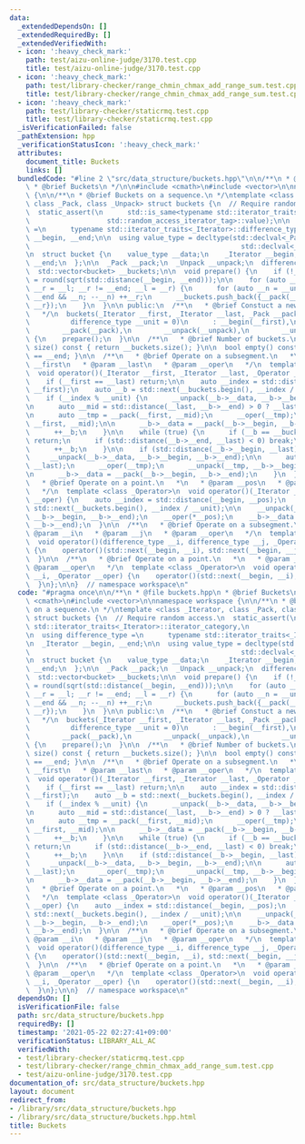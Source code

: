 ```yaml
---
data:
  _extendedDependsOn: []
  _extendedRequiredBy: []
  _extendedVerifiedWith:
  - icon: ':heavy_check_mark:'
    path: test/aizu-online-judge/3170.test.cpp
    title: test/aizu-online-judge/3170.test.cpp
  - icon: ':heavy_check_mark:'
    path: test/library-checker/range_chmin_chmax_add_range_sum.test.cpp
    title: test/library-checker/range_chmin_chmax_add_range_sum.test.cpp
  - icon: ':heavy_check_mark:'
    path: test/library-checker/staticrmq.test.cpp
    title: test/library-checker/staticrmq.test.cpp
  _isVerificationFailed: false
  _pathExtension: hpp
  _verificationStatusIcon: ':heavy_check_mark:'
  attributes:
    document_title: Buckets
    links: []
  bundledCode: "#line 2 \"src/data_structure/buckets.hpp\"\n\n/**\n * @file buckets.hpp\n\
    \ * @brief Buckets\n */\n\n#include <cmath>\n#include <vector>\n\nnamespace workspace\
    \ {\n\n/**\n * @brief Buckets on a sequence.\n */\ntemplate <class _Iterator,\
    \ class _Pack, class _Unpack> struct buckets {\n  // Require random access.\n\
    \  static_assert(\n      std::is_same<typename std::iterator_traits<_Iterator>::iterator_category,\n\
    \                   std::random_access_iterator_tag>::value);\n\n  using difference_type\
    \ =\n      typename std::iterator_traits<_Iterator>::difference_type;\n\n  _Iterator\
    \ __begin, __end;\n\n  using value_type = decltype(std::declval<_Pack>()(std::declval<_Iterator>(),\n\
    \                                                    std::declval<_Iterator>()));\n\
    \n  struct bucket {\n    value_type __data;\n    _Iterator __begin;\n    _Iterator\
    \ __end;\n  };\n\n  _Pack __pack;\n  _Unpack __unpack;\n  difference_type __unit;\n\
    \  std::vector<bucket> __buckets;\n\n  void prepare() {\n    if (!__unit) __unit\
    \ = round(sqrt(std::distance(__begin, __end)));\n\n    for (auto __l = __begin,\
    \ __r = __l; __r != __end; __l = __r) {\n      for (auto __n = __unit; __r !=\
    \ __end && __n; --__n) ++__r;\n      __buckets.push_back({__pack(__l, __r), __l,\
    \ __r});\n    }\n  }\n\n public:\n  /**\n   * @brief Constuct a new buckets object.\n\
    \   */\n  buckets(_Iterator __first, _Iterator __last, _Pack __pack, _Unpack __unpack,\n\
    \          difference_type __unit = 0)\n      : __begin(__first),\n        __end(__last),\n\
    \        __pack(__pack),\n        __unpack(__unpack),\n        __unit(__unit)\
    \ {\n    prepare();\n  }\n\n  /**\n   * @brief Number of buckets.\n   */\n  auto\
    \ size() const { return __buckets.size(); }\n\n  bool empty() const { return __begin\
    \ == __end; }\n\n  /**\n   * @brief Operate on a subsegment.\n   *\n   * @param\
    \ __first\n   * @param __last\n   * @param __oper\n   */\n  template <class _Operator>\n\
    \  void operator()(_Iterator __first, _Iterator __last, _Operator __oper) {\n\
    \    if (__first == __last) return;\n\n    auto __index = std::distance(__begin,\
    \ __first);\n    auto __b = std::next(__buckets.begin(), __index / __unit);\n\n\
    \    if (__index % __unit) {\n      __unpack(__b->__data, __b->__begin, __b->__end);\n\
    \n      auto __mid = std::distance(__last, __b->__end) > 0 ? __last : __b->__end;\n\
    \n      auto __tmp = __pack(__first, __mid);\n      __oper(__tmp);\n      __unpack(__tmp,\
    \ __first, __mid);\n\n      __b->__data = __pack(__b->__begin, __b->__end);\n\
    \      ++__b;\n    }\n\n    while (true) {\n      if (__b == __buckets.end())\
    \ return;\n      if (std::distance(__b->__end, __last) < 0) break;\n\n      __oper(__b->__data);\n\
    \      ++__b;\n    }\n\n    if (std::distance(__b->__begin, __last) > 0) {\n \
    \     __unpack(__b->__data, __b->__begin, __b->__end);\n\n      auto __tmp = __pack(__b->__begin,\
    \ __last);\n      __oper(__tmp);\n      __unpack(__tmp, __b->__begin, __last);\n\
    \n      __b->__data = __pack(__b->__begin, __b->__end);\n    }\n  }\n\n  /**\n\
    \   * @brief Operate on a point.\n   *\n   * @param __pos\n   * @param __oper\n\
    \   */\n  template <class _Operator>\n  void operator()(_Iterator __pos, _Operator\
    \ __oper) {\n    auto __index = std::distance(__begin, __pos);\n    auto __b =\
    \ std::next(__buckets.begin(), __index / __unit);\n\n    __unpack(__b->__data,\
    \ __b->__begin, __b->__end);\n    __oper(*__pos);\n    __b->__data = __pack(__b->__begin,\
    \ __b->__end);\n  }\n\n  /**\n   * @brief Operate on a subsegment.\n   *\n   *\
    \ @param __i\n   * @param __j\n   * @param __oper\n   */\n  template <class _Operator>\n\
    \  void operator()(difference_type __i, difference_type __j, _Operator __oper)\
    \ {\n    operator()(std::next(__begin, __i), std::next(__begin, __j), __oper);\n\
    \  }\n\n  /**\n   * @brief Operate on a point.\n   *\n   * @param __pos\n   *\
    \ @param __oper\n   */\n  template <class _Operator>\n  void operator()(difference_type\
    \ __i, _Operator __oper) {\n    operator()(std::next(__begin, __i), __oper);\n\
    \  }\n};\n\n}  // namespace workspace\n"
  code: "#pragma once\n\n/**\n * @file buckets.hpp\n * @brief Buckets\n */\n\n#include\
    \ <cmath>\n#include <vector>\n\nnamespace workspace {\n\n/**\n * @brief Buckets\
    \ on a sequence.\n */\ntemplate <class _Iterator, class _Pack, class _Unpack>\
    \ struct buckets {\n  // Require random access.\n  static_assert(\n      std::is_same<typename\
    \ std::iterator_traits<_Iterator>::iterator_category,\n                   std::random_access_iterator_tag>::value);\n\
    \n  using difference_type =\n      typename std::iterator_traits<_Iterator>::difference_type;\n\
    \n  _Iterator __begin, __end;\n\n  using value_type = decltype(std::declval<_Pack>()(std::declval<_Iterator>(),\n\
    \                                                    std::declval<_Iterator>()));\n\
    \n  struct bucket {\n    value_type __data;\n    _Iterator __begin;\n    _Iterator\
    \ __end;\n  };\n\n  _Pack __pack;\n  _Unpack __unpack;\n  difference_type __unit;\n\
    \  std::vector<bucket> __buckets;\n\n  void prepare() {\n    if (!__unit) __unit\
    \ = round(sqrt(std::distance(__begin, __end)));\n\n    for (auto __l = __begin,\
    \ __r = __l; __r != __end; __l = __r) {\n      for (auto __n = __unit; __r !=\
    \ __end && __n; --__n) ++__r;\n      __buckets.push_back({__pack(__l, __r), __l,\
    \ __r});\n    }\n  }\n\n public:\n  /**\n   * @brief Constuct a new buckets object.\n\
    \   */\n  buckets(_Iterator __first, _Iterator __last, _Pack __pack, _Unpack __unpack,\n\
    \          difference_type __unit = 0)\n      : __begin(__first),\n        __end(__last),\n\
    \        __pack(__pack),\n        __unpack(__unpack),\n        __unit(__unit)\
    \ {\n    prepare();\n  }\n\n  /**\n   * @brief Number of buckets.\n   */\n  auto\
    \ size() const { return __buckets.size(); }\n\n  bool empty() const { return __begin\
    \ == __end; }\n\n  /**\n   * @brief Operate on a subsegment.\n   *\n   * @param\
    \ __first\n   * @param __last\n   * @param __oper\n   */\n  template <class _Operator>\n\
    \  void operator()(_Iterator __first, _Iterator __last, _Operator __oper) {\n\
    \    if (__first == __last) return;\n\n    auto __index = std::distance(__begin,\
    \ __first);\n    auto __b = std::next(__buckets.begin(), __index / __unit);\n\n\
    \    if (__index % __unit) {\n      __unpack(__b->__data, __b->__begin, __b->__end);\n\
    \n      auto __mid = std::distance(__last, __b->__end) > 0 ? __last : __b->__end;\n\
    \n      auto __tmp = __pack(__first, __mid);\n      __oper(__tmp);\n      __unpack(__tmp,\
    \ __first, __mid);\n\n      __b->__data = __pack(__b->__begin, __b->__end);\n\
    \      ++__b;\n    }\n\n    while (true) {\n      if (__b == __buckets.end())\
    \ return;\n      if (std::distance(__b->__end, __last) < 0) break;\n\n      __oper(__b->__data);\n\
    \      ++__b;\n    }\n\n    if (std::distance(__b->__begin, __last) > 0) {\n \
    \     __unpack(__b->__data, __b->__begin, __b->__end);\n\n      auto __tmp = __pack(__b->__begin,\
    \ __last);\n      __oper(__tmp);\n      __unpack(__tmp, __b->__begin, __last);\n\
    \n      __b->__data = __pack(__b->__begin, __b->__end);\n    }\n  }\n\n  /**\n\
    \   * @brief Operate on a point.\n   *\n   * @param __pos\n   * @param __oper\n\
    \   */\n  template <class _Operator>\n  void operator()(_Iterator __pos, _Operator\
    \ __oper) {\n    auto __index = std::distance(__begin, __pos);\n    auto __b =\
    \ std::next(__buckets.begin(), __index / __unit);\n\n    __unpack(__b->__data,\
    \ __b->__begin, __b->__end);\n    __oper(*__pos);\n    __b->__data = __pack(__b->__begin,\
    \ __b->__end);\n  }\n\n  /**\n   * @brief Operate on a subsegment.\n   *\n   *\
    \ @param __i\n   * @param __j\n   * @param __oper\n   */\n  template <class _Operator>\n\
    \  void operator()(difference_type __i, difference_type __j, _Operator __oper)\
    \ {\n    operator()(std::next(__begin, __i), std::next(__begin, __j), __oper);\n\
    \  }\n\n  /**\n   * @brief Operate on a point.\n   *\n   * @param __pos\n   *\
    \ @param __oper\n   */\n  template <class _Operator>\n  void operator()(difference_type\
    \ __i, _Operator __oper) {\n    operator()(std::next(__begin, __i), __oper);\n\
    \  }\n};\n\n}  // namespace workspace\n"
  dependsOn: []
  isVerificationFile: false
  path: src/data_structure/buckets.hpp
  requiredBy: []
  timestamp: '2021-05-22 02:27:41+09:00'
  verificationStatus: LIBRARY_ALL_AC
  verifiedWith:
  - test/library-checker/staticrmq.test.cpp
  - test/library-checker/range_chmin_chmax_add_range_sum.test.cpp
  - test/aizu-online-judge/3170.test.cpp
documentation_of: src/data_structure/buckets.hpp
layout: document
redirect_from:
- /library/src/data_structure/buckets.hpp
- /library/src/data_structure/buckets.hpp.html
title: Buckets
---
```

